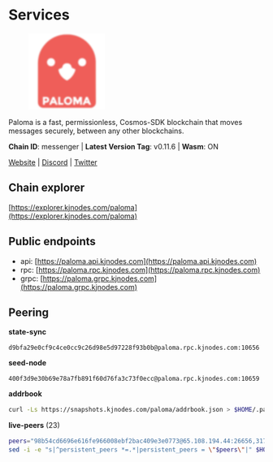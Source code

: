# Services

<figure><img src="https://raw.githubusercontent.com/kj89/cosmos-images/main/logos/paloma.png" width="150" alt=""><figcaption></figcaption></figure>

Paloma is a fast, permissionless, Cosmos-SDK blockchain that  moves messages securely, between any other blockchains.

**Chain ID**: messenger | **Latest Version Tag**: v0.11.6 | **Wasm**: ON

[Website](https://www.palomachain.com) | [Discord](https://discord.gg/tKVFpfdSw4) | [Twitter](https://twitter.com/paloma_chain)




## Chain explorer
[https://explorer.kjnodes.com/paloma](https://explorer.kjnodes.com/paloma)

## Public endpoints

* api: [https://paloma.api.kjnodes.com](https://paloma.api.kjnodes.com)
* rpc: [https://paloma.rpc.kjnodes.com](https://paloma.rpc.kjnodes.com)
* grpc: [https://paloma.grpc.kjnodes.com](https://paloma.grpc.kjnodes.com)

## Peering

**state-sync**

```text
d9bfa29e0cf9c4ce0cc9c26d98e5d97228f93b0b@paloma.rpc.kjnodes.com:10656
```

**seed-node**

```text
400f3d9e30b69e78a7fb891f60d76fa3c73f0ecc@paloma.rpc.kjnodes.com:10659
```

**addrbook**
```bash
curl -Ls https://snapshots.kjnodes.com/paloma/addrbook.json > $HOME/.paloma/config/addrbook.json
```

**live-peers** (23)
```bash
peers="98b54cd6696e616fe966008ebf2bac409e3e0773@65.108.194.44:26656,317141e329bc214a76ba92201f6818574ebe5323@135.181.114.98:36656,06e9c9d5c07755d36241249a568b51ec8476fe65@135.181.220.168:26656,5d4b63fe9d5dcc73ee2049f7d424eeb5da37d710@65.109.122.105:61956,7e93f6409ade895fe301b502d6fb9dfb96343a34@135.125.5.34:54056,d44dcdbc4d0f5ae1415143a80f9e5d092af68819@188.165.205.120:10656,8af8dfa817359036f55f6793b0ed4bcce8884027@85.14.245.70:26656,7eae755c119f538e0dc99f3c37289de628bc9526@209.182.239.169:26656,16f0d09580054101394ea08bbb48b1ad5bb91a27@95.214.52.144:10656,22e7a98b54070bee0f504305d9ed0fb7a2b24ab6@34.221.60.207:26656,53f37ac93aec70dea3abc40108f42a00877b4665@64.227.142.91:26656,d9bfa29e0cf9c4ce0cc9c26d98e5d97228f93b0b@65.109.88.38:10656,5321570794c61a8285505812cb7ebd6308a86583@65.109.113.253:26656,31177b544fcf1cae76e3560812f4f901cab27126@65.109.61.175:26656,15f4b11b50810b5046679a12b494e42a2c9034fd@65.109.30.12:26656,dfa0d66a3713bf6b49bc509a2a4fc75bee042a30@23.88.77.188:20009,ef1cd7da8319351b51ec930924929d03a5b76dc3@65.108.225.57:26656,b3ba407aef9e18e16e8e9a3b523a1b026dabeab3@84.46.248.174:26656,b92c94f00b46500a5ff8920acd438c0873c2f9da@50.116.13.101:26656,527200c42834243b6dc8dacbe26423b7e6577e0f@138.201.129.102:26656,e833844c00b8ce60ce6826f170becfa18e6172c2@46.4.27.59:26656,874ccf9df2e4c678a18a1fb45a1d3bb703f87fa0@65.109.172.249:26656,471a09da6fafb67bff3aa1f01e00fd1830e53262@136.243.94.138:26656"
sed -i -e "s|^persistent_peers *=.*|persistent_peers = \"$peers\"|" $HOME/.paloma/config/config.toml
```
